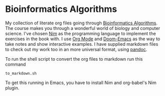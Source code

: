 # Bioinformatics Algorithms

My collection of literate org files going through [Bioinformatics
Algorithms](https://www.bioinformaticsalgorithms.org/). The course makes
you through a wonderful world of biology and computer science. I\'ve
chosen [Nim](https://nim-lang.org/) as the programming language to
implement the exercises in the book with. I use [Org
Mode](https://orgmode.org/) and
[Doom-Emacs](https://github.com/hlissner/doom-emacs) as the way to take
notes and show interactive examples. I have supplied markdown files to
check out my work too in an more universal format, using
[pandoc](https://pandoc.org/).

To run the shell script to convert the org files to markdown run this
command

    to_markdown.sh

To get this running in Emacs, you have to install Nim and org-babel\'s
Nim plugin.
